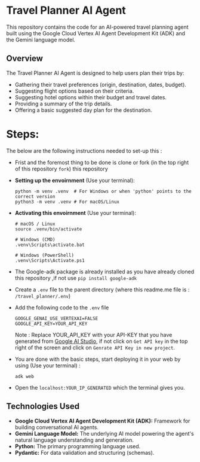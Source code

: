 # Travel Planner AI Agent

This repository contains the code for an AI-powered travel planning agent built using the Google Cloud Vertex AI Agent Development Kit (ADK) and the Gemini language model.

## Overview

The Travel Planner AI Agent is designed to help users plan their trips by:

* Gathering their travel preferences (origin, destination, dates, budget).
* Suggesting flight options based on their criteria.
* Suggesting hotel options within their budget and travel dates.
* Providing a summary of the trip details.
* Offering a basic suggested day plan for the destination.

# Steps: 
The below are the following instructions needed to set-up this :
- Frist and the foremost thing to be done is clone or fork (in the top right of this repository `fork`) this repository 
- **Setting up the envoirnment** (Use your terminal):
  ```
  python -m venv .venv  # For Windows or when 'python' points to the correct version
  python3 -m venv .venv # For macOS/Linux
  ```
- **Activating this envoirnment** (Use your terminal):
  
  ```
  # macOS / Linux
  source .venv/bin/activate

  # Windows (CMD)
  .venv\Scripts\activate.bat

  # Windows (PowerShell)
  .venv\Scripts\Activate.ps1
  ```
- The Google-adk package is already installed as you have already cloned this repository ,if not use ```pip install google-adk```
- Create a `.env` file to the parent directory (where this readme.me file is : `/travel_planner/.env`)
- Add the following code to the `.env` file
  ```
  GOOGLE_GENAI_USE_VERTEXAI=FALSE
  GOOGLE_API_KEY=YOUR_API_KEY
  ```
  Note : Replace YOUR_API_KEY with your API-KEY that you have generated from [Google AI Studio](https://aistudio.google.com/), if not click on ```Get API key``` in the top right of the screen and click on `Genrate API Key in new project`.
- You are done with the basic steps, start deploying it in your web by using (Use your terminal) :
  ```
  adk web
  ```
- Open the ```localhost:YOUR_IP_GENERATED``` which the terminal gives you.
## Technologies Used

* **Google Cloud Vertex AI Agent Development Kit (ADK):** Framework for building conversational AI agents.
* **Gemini Language Model:** The underlying AI model powering the agent's natural language understanding and generation.
* **Python:** The primary programming language used.
* **Pydantic:** For data validation and structuring (schemas).

